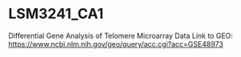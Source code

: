 # LSM3241_CA1
Differential Gene Analysis of Telomere Microarray Data
Link to GEO: https://www.ncbi.nlm.nih.gov/geo/query/acc.cgi?acc=GSE48973
